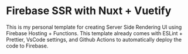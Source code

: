 # Firebase SSR with Nuxt + Vuetify
This is my personal template for creating Server Side Rendering UI using Firebase Hosting + Functions. This template already comes with ESLint + Prettier, VsCode settings, and Github Actions to automatically deploy the code to Firebase.
